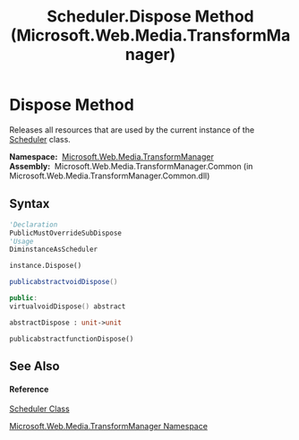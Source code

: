 ﻿---
title: Scheduler.Dispose Method  (Microsoft.Web.Media.TransformManager)
TOCTitle: Dispose Method
ms:assetid: M:Microsoft.Web.Media.TransformManager.Scheduler.Dispose
ms:mtpsurl: https://msdn.microsoft.com/en-us/library/microsoft.web.media.transformmanager.scheduler.dispose(v=VS.90)
ms:contentKeyID: 35520885
ms.date: 06/14/2012
mtps_version: v=VS.90
f1_keywords:
- Microsoft.Web.Media.TransformManager.Scheduler.Dispose
dev_langs:
- CSharp
- JScript
- VB
- FSharp
- c++
api_location:
- Microsoft.Web.Media.TransformManager.Common.dll
api_name:
- Microsoft.Web.Media.TransformManager.Scheduler.Dispose
api_type:
- Managed
topic_type:
- apiref
- kbSyntax
product_family_name: VS
ROBOTS: INDEX,FOLLOW
---

# Dispose Method

Releases all resources that are used by the current instance of the [Scheduler](scheduler-class-microsoft-web-media-transformmanager.md) class.

**Namespace:**  [Microsoft.Web.Media.TransformManager](microsoft-web-media-transformmanager-namespace.md)  
**Assembly:**  Microsoft.Web.Media.TransformManager.Common (in Microsoft.Web.Media.TransformManager.Common.dll)

## Syntax

``` vb
'Declaration
PublicMustOverrideSubDispose
'Usage
DiminstanceAsScheduler

instance.Dispose()
```

``` csharp
publicabstractvoidDispose()
```

``` c++
public:
virtualvoidDispose() abstract
```

``` fsharp
abstractDispose : unit->unit
```

``` jscript
publicabstractfunctionDispose()
```

## See Also

#### Reference

[Scheduler Class](scheduler-class-microsoft-web-media-transformmanager.md)

[Microsoft.Web.Media.TransformManager Namespace](microsoft-web-media-transformmanager-namespace.md)


